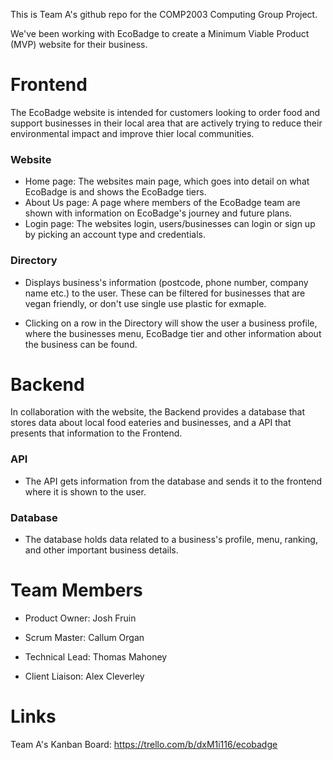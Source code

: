 This is Team A's github repo for the COMP2003 Computing Group Project.

We've been working with EcoBadge to create a Minimum Viable Product (MVP) website for their business.

# Frontend

The EcoBadge website is intended for customers looking to order food and support businesses in their local area that are actively trying to reduce their environmental impact and improve thier local communities.

### Website

- Home page: The websites main page, which goes into detail on what EcoBadge is and shows the EcoBadge tiers.
- About Us page: A page where members of the EcoBadge team are shown with information on EcoBadge's journey and future plans.
- Login page: The websites login, users/businesses can login or sign up by picking an account type and credentials.

### Directory

- Displays business's information (postcode, phone number, company name etc.) to the user. These can be filtered for businesses that are vegan friendly, or don't use single use plastic for exmaple.

- Clicking on a row in the Directory will show the user a business profile, where the businesses menu, EcoBadge tier and other information about the business can be found.

# Backend

In collaboration with the website, the Backend provides a database that stores data about local food eateries and businesses, and a API that presents that information to the Frontend.

### API

- The API gets information from the database and sends it to the frontend where it is shown to the user.

### Database

- The database holds data related to a business's profile, menu, ranking, and other important business details.

# Team Members

- Product Owner: Josh Fruin

- Scrum Master: Callum Organ

- Technical Lead: Thomas Mahoney

- Client Liaison: Alex Cleverley

# Links

Team A's Kanban Board: https://trello.com/b/dxM1i116/ecobadge
